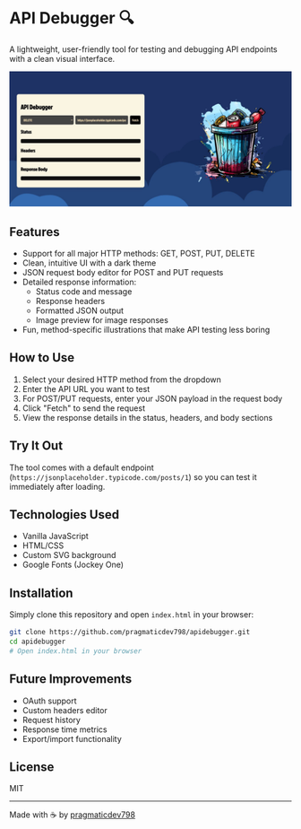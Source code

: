 # API Debugger 🔍

A lightweight, user-friendly tool for testing and debugging API endpoints with a clean visual interface.

![API Debugger Screenshot](screenshot.png)

## Features

- Support for all major HTTP methods: GET, POST, PUT, DELETE
- Clean, intuitive UI with a dark theme
- JSON request body editor for POST and PUT requests
- Detailed response information:
  - Status code and message
  - Response headers
  - Formatted JSON output
  - Image preview for image responses
- Fun, method-specific illustrations that make API testing less boring

## How to Use

1. Select your desired HTTP method from the dropdown
2. Enter the API URL you want to test
3. For POST/PUT requests, enter your JSON payload in the request body
4. Click "Fetch" to send the request
5. View the response details in the status, headers, and body sections

## Try It Out

The tool comes with a default endpoint (`https://jsonplaceholder.typicode.com/posts/1`) so you can test it immediately after loading.

## Technologies Used

- Vanilla JavaScript
- HTML/CSS
- Custom SVG background
- Google Fonts (Jockey One)

## Installation

Simply clone this repository and open `index.html` in your browser:

```bash
git clone https://github.com/pragmaticdev798/apidebugger.git
cd apidebugger
# Open index.html in your browser
```

## Future Improvements

- OAuth support
- Custom headers editor
- Request history
- Response time metrics
- Export/import functionality

## License

MIT

---

Made with ☕ by [pragmaticdev798](https://github.com/pragmaticdev798)
